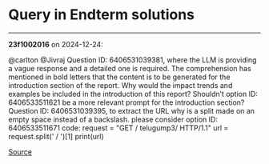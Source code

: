 # Query in Endterm solutions


---

**23f1002016** on 2024-12-24:

@carlton @Jivraj
Question ID: 6406531039381, where the LLM is providing a vague response and a detailed one is required. The comprehension has mentioned in bold letters that the content is to be generated for the introduction section of the report. Why would the impact trends and examples be included in the introduction of this report? Shouldn’t option ID: 6406533511621 be a more relevant prompt for the introduction section?
Question ID: 6406531039395, to extract the URL why is a split made on an empty space instead of a backslash. please consider option ID: 6406533511671
code:
request = "GET / telugump3/ HTTP/1.1"
url = request.split(' / ')[1]
print(url)


[Source](https://discourse.onlinedegree.iitm.ac.in/t/query-in-endterm-solutions/160278/1)